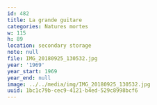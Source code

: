 ```yaml
---
id: 482
title: La grande guitare
categories: Natures mortes
w: 115
h: 89
location: secondary storage
note: null
file: IMG_20180925_130532.jpg
year: '1969'
year_start: 1969
year_end: null
image: ../../media/img/IMG_20180925_130532.jpg
uuid: 1bc1c79b-cec9-4121-b4ed-529c8998bcf6
---
```


